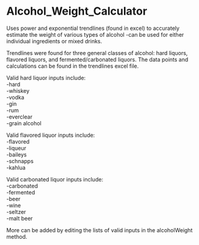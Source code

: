# Alcohol_Weight_Calculator
Uses power and exponential trendlines (found in excel) to accurately estimate the weight of various types of alcohol -can be used for either individual ingredients or mixed drinks.

Trendlines were found for three general classes of alcohol: hard liquors, flavored liquors, and fermented/carbonated liquors. The data points and calculations can be found in the trendlines excel file. 

Valid hard liquor inputs include:  
-hard  
-whiskey  
-vodka  
-gin  
-rum  
-everclear  
-grain alcohol  

Valid flavored liquor inputs include:  
-flavored  
-liqueur  
-baileys  
-schnapps  
-kahlua  

Valid carbonated liquor inputs include:  
-carbonated  
-fermented  
-beer  
-wine  
-seltzer  
-malt beer  

More can be added by editing the lists of valid inputs in the alcoholWeight method.
